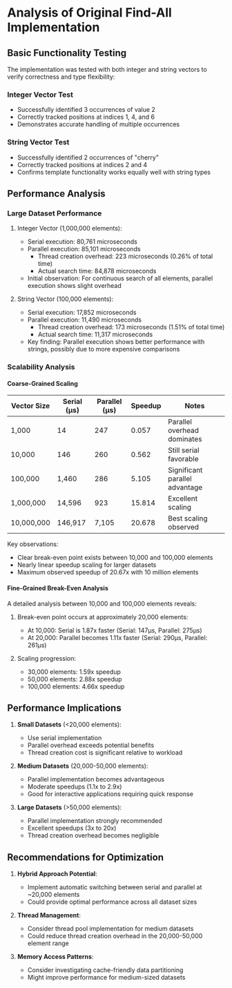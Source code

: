 # Analysis of Original Find-All Implementation

## Basic Functionality Testing

The implementation was tested with both integer and string vectors to verify correctness and type flexibility:

### Integer Vector Test

- Successfully identified 3 occurrences of value 2
- Correctly tracked positions at indices 1, 4, and 6
- Demonstrates accurate handling of multiple occurrences

### String Vector Test

- Successfully identified 2 occurrences of "cherry"
- Correctly tracked positions at indices 2 and 4
- Confirms template functionality works equally well with string types

## Performance Analysis

### Large Dataset Performance

1. Integer Vector (1,000,000 elements):

   - Serial execution: 80,761 microseconds
   - Parallel execution: 85,101 microseconds
     - Thread creation overhead: 223 microseconds (0.26% of total time)
     - Actual search time: 84,878 microseconds
   - Initial observation: For continuous search of all elements, parallel execution shows slight overhead

2. String Vector (100,000 elements):

   - Serial execution: 17,852 microseconds
   - Parallel execution: 11,490 microseconds
     - Thread creation overhead: 173 microseconds (1.51% of total time)
     - Actual search time: 11,317 microseconds
   - Key finding: Parallel execution shows better performance with strings, possibly due to more expensive comparisons

### Scalability Analysis

#### Coarse-Grained Scaling

| Vector Size | Serial (μs) | Parallel (μs) | Speedup | Notes                          |
| ----------- | ----------- | ------------- | ------- | ------------------------------ |
| 1,000       | 14          | 247           | 0.057   | Parallel overhead dominates    |
| 10,000      | 146         | 260           | 0.562   | Still serial favorable         |
| 100,000     | 1,460       | 286           | 5.105   | Significant parallel advantage |
| 1,000,000   | 14,596      | 923           | 15.814  | Excellent scaling              |
| 10,000,000  | 146,917     | 7,105         | 20.678  | Best scaling observed          |

Key observations:

- Clear break-even point exists between 10,000 and 100,000 elements
- Nearly linear speedup scaling for larger datasets
- Maximum observed speedup of 20.67x with 10 million elements

#### Fine-Grained Break-Even Analysis

A detailed analysis between 10,000 and 100,000 elements reveals:

1. Break-even point occurs at approximately 20,000 elements:

   - At 10,000: Serial is 1.87x faster (Serial: 147μs, Parallel: 275μs)
   - At 20,000: Parallel becomes 1.11x faster (Serial: 290μs, Parallel: 261μs)

2. Scaling progression:

   - 30,000 elements: 1.59x speedup
   - 50,000 elements: 2.88x speedup
   - 100,000 elements: 4.66x speedup

## Performance Implications

1. **Small Datasets** (<20,000 elements):

   - Use serial implementation
   - Parallel overhead exceeds potential benefits
   - Thread creation cost is significant relative to workload

2. **Medium Datasets** (20,000-50,000 elements):

   - Parallel implementation becomes advantageous
   - Moderate speedups (1.1x to 2.9x)
   - Good for interactive applications requiring quick response

3. **Large Datasets** (>50,000 elements):

   - Parallel implementation strongly recommended
   - Excellent speedups (3x to 20x)
   - Thread creation overhead becomes negligible

## Recommendations for Optimization

1. **Hybrid Approach Potential**:

   - Implement automatic switching between serial and parallel at ~20,000 elements
   - Could provide optimal performance across all dataset sizes

2. **Thread Management**:

   - Consider thread pool implementation for medium datasets
   - Could reduce thread creation overhead in the 20,000-50,000 element range

3. **Memory Access Patterns**:

   - Consider investigating cache-friendly data partitioning
   - Might improve performance for medium-sized datasets
